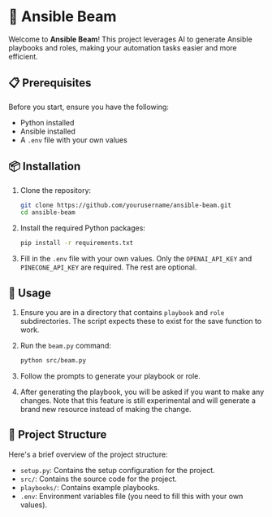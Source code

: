 # 🚀 Ansible Beam

Welcome to **Ansible Beam**! This project leverages AI to generate Ansible playbooks and roles, making your automation tasks easier and more efficient.

## 📋 Prerequisites

Before you start, ensure you have the following:

- Python installed
- Ansible installed
- A `.env` file with your own values

## 📦 Installation

1. Clone the repository:
    ```bash
    git clone https://github.com/yourusername/ansible-beam.git
    cd ansible-beam
    ```

2. Install the required Python packages:
    ```bash
    pip install -r requirements.txt
    ```

3. Fill in the `.env` file with your own values. Only the `OPENAI_API_KEY` and `PINECONE_API_KEY` are required. The rest are optional.

## 🚀 Usage

1. Ensure you are in a directory that contains `playbook` and `role` subdirectories. The script expects these to exist for the save function to work.

2. Run the `beam.py` command:
    ```bash
    python src/beam.py
    ```

3. Follow the prompts to generate your playbook or role.

4. After generating the playbook, you will be asked if you want to make any changes. Note that this feature is still experimental and will generate a brand new resource instead of making the change.

## 📂 Project Structure

Here's a brief overview of the project structure:

- `setup.py`: Contains the setup configuration for the project.
- `src/`: Contains the source code for the project.
- `playbooks/`: Contains example playbooks.
- `.env`: Environment variables file (you need to fill this with your own values).

